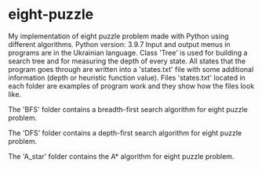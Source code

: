 # eight-puzzle
My implementation of eight puzzle problem made with Python using different algorithms.
Python version: 3.9.7
Input and output menus in programs are in the Ukrainian language.
Class 'Tree' is used for building a search tree and for measuring the depth of every state.
All states that the program goes through are written into a 'states.txt' file with some additional information (depth or heuristic function value).
Files 'states.txt' located in each folder are examples of program work and they show how the files look like.

The 'BFS' folder contains a breadth-first search algorithm for eight puzzle problem.

The 'DFS' folder contains a depth-first search algorithm for eight puzzle problem.

The 'A_star' folder contains the A* algorithm for eight puzzle problem.
